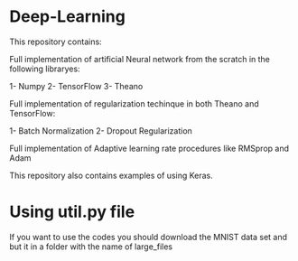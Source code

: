 # Deep-Learning

This repository contains:

Full implementation of artificial Neural network from the scratch in the following libraryes: 

1- Numpy
2- TensorFlow
3- Theano

Full implementation of regularization techinque in both Theano and TensorFlow:

1- Batch Normalization 
2- Dropout Regularization 

Full implementation of Adaptive learning rate procedures like RMSprop and Adam

This repository also contains examples of using Keras. 

# Using util.py file

If you want to use the codes you should download the MNIST data set and but it in a folder with the name of large_files 
